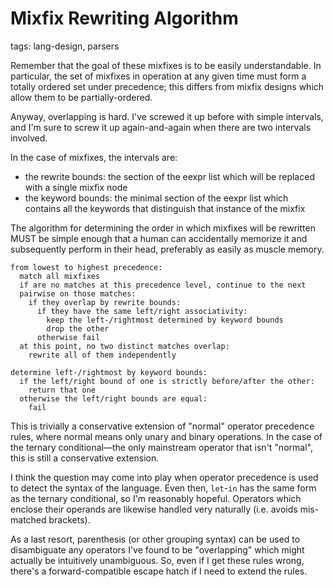 # Mixfix Rewriting Algorithm
tags: lang-design, parsers

Remember that the goal of these mixfixes is to be easily understandable.
In particular, the set of mixfixes in operation at any given time must form a totally ordered set under precedence;
  this differs from mixfix designs which allow them to be partially-ordered.

Anyway, overlapping is hard.
I've screwed it up before with simple intervals, and I'm sure to screw it up again-and-again when there are two intervals involved.

In the case of mixfixes, the intervals are:
  * the rewrite bounds: the section of the eexpr list which will be replaced with a single mixfix node
  * the keyword bounds: the minimal section of the eexpr list which contains all the keywords that distinguish that instance of the mixfix

The algorithm for determining the order in which mixfixes will be rewritten MUST
  be simple enough that a human can accidentally memorize it and subsequently perform in their head, preferably as easily as muscle memory.

```
from lowest to highest precedence:
  match all mixfixes
  if are no matches at this precedence level, continue to the next
  pairwise on those matches:
    if they overlap by rewrite bounds:
      if they have the same left/right associativity:
        keep the left-/rightmost determined by keyword bounds
        drop the other
      otherwise fail
  at this point, no two distinct matches overlap:
    rewrite all of them independently

determine left-/rightmost by keyword bounds:
  if the left/right bound of one is strictly before/after the other:
    return that one
  otherwise the left/right bounds are equal:
    fail
```

This is trivially a conservative extension of "normal" operator precedence rules,
  where normal means only unary and binary operations.
In the case of the ternary conditional—the only mainstream operator that isn't "normal",
  this is still a conservative extension.

I think the question may come into play when operator precedence is used to detect the syntax of the language.
Even then, `let`-`in` has the same form as the ternary conditional, so I'm reasonably hopeful.
Operators which enclose their operands are likewise handled very naturally (i.e. avoids mis-matched brackets).

As a last resort, parenthesis (or other grouping syntax) can be used to disambiguate any operators I've found to be "overlapping" which might actually be intuitively unambiguous.
So, even if I get these rules wrong, there's a forward-compatible escape hatch if I need to extend the rules.
